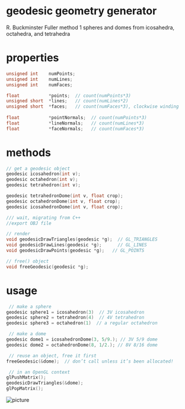 # geodesic geometry generator

R. Buckminster Fuller method 1 spheres and domes from icosahedra, octahedra, and tetrahedra

# properties

``` c
unsigned int    numPoints;
unsigned int    numLines;
unsigned int    numFaces;

float           *points;  // count(numPoints*3)
unsigned short  *lines;   // count(numLines*2)
unsigned short  *faces;   // count(numFaces*3), clockwise winding
    
float           *pointNormals;  // count(numPoints*3)
float           *lineNormals;   // count(numLines*3)
float           *faceNormals;   // count(numFaces*3)
```

# methods

``` c
// get a geodesic object
geodesic icosahedron(int v);
geodesic octahedron(int v);
geodesic tetrahedron(int v);

geodesic tetrahedronDome(int v, float crop);
geodesic octahedronDome(int v, float crop);
geodesic icosahedronDome(int v, float crop);

/// wait, migrating from C++
//export OBJ file

// render
void geodesicDrawTriangles(geodesic *g);  // GL_TRIANGLES
void geodesicDrawLines(geodesic *g);      // GL_LINES
void geodesicDrawPoints(geodesic *g);   // GL_POINTS

// free() object
void freeGeodesic(geodesic *g);
```

# usage

``` c
 // make a sphere
geodesic sphere1 = icosahedron(3)  // 3V icosahedron
geodesic sphere2 = tetrahedron(4)  // 4V tetrahedron
geodesic sphere3 = octahedron(1)  // a regular octahedron

 // make a dome
geodesic dome1 = icosahedronDome(3, 5/9.); // 3V 5/9 dome
geodesic dome2 = octahedronDome(8, 1/2.); // 8V 8/16 dome

 // reuse an object, free it first
freeGeodesic(&dome);  // don’t call unless it’s been allocated!

 // in an OpenGL context
glPushMatrix();
geodesicDrawTriangles(&dome);
glPopMatrix();
```

![picture](https://raw.github.com/robbykraft/Geodesic/master/picture.png)
